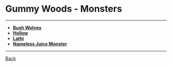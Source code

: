 # Gummy Woods - Monsters

---

- **[Bush Wolves](./bush-wolves.md)**
- **[Hollow](./hollow.md)**
- **[Lathi](./lathi.md)**
- **[Nameless Juice Monster](./nameless-juice-monster.md)**

---
[Back](../)